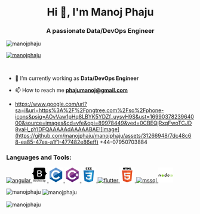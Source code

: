 <h1 align="center">Hi 👋, I'm Manoj Phaju</h1>
<h3 align="center">A passionate Data/DevOps Engineer</h3>

<p align="left"> <img src="https://komarev.com/ghpvc/?username=manojphaju&label=Profile%20views&color=0e75b6&style=flat" alt="manojphaju" /> </p>

<p align="left"> <a href="https://github.com/ryo-ma/github-profile-trophy"><img src="https://github-profile-trophy.vercel.app/?username=manojphaju" alt="manojphaju" /></a> </p>

<p align="left"> <a href="https://twitter.com/" target="blank"><img src="https://img.shields.io/twitter/follow/?logo=twitter&style=for-the-badge" alt="" /></a> </p>

- 🔭 I’m currently working as **Data/DevOps Engineer**

- 📫 How to reach me **phajumanoj@gmail.com**
- https://www.google.com/url?sa=i&url=https%3A%2F%2Fpngtree.com%2Fso%2Fphone-icons&psig=AOvVaw1pHq8LBYK5YDZf_uysvH9S&ust=1699037823964000&source=images&cd=vfe&opi=89978449&ved=0CBEQjRxqFwoTCJD8vaH_pYIDFQAAAAAdAAAAABAE![image](https://github.com/manojphaju/manojphaju/assets/31266948/7dc48c68-ea85-47ea-a1f1-477482e86eff) +44-07950703884



<h3 align="left">Languages and Tools:</h3>
<p align="left"> <a href="https://angular.io" target="_blank"> <img src="https://angular.io/assets/images/logos/angular/angular.svg" alt="angular" width="40" height="40"/> </a> <a href="https://getbootstrap.com" target="_blank"> <img src="https://raw.githubusercontent.com/devicons/devicon/master/icons/bootstrap/bootstrap-plain-wordmark.svg" alt="bootstrap" width="40" height="40"/> </a> <a href="https://www.cprogramming.com/" target="_blank"> <img src="https://raw.githubusercontent.com/devicons/devicon/master/icons/c/c-original.svg" alt="c" width="40" height="40"/> </a> <a href="https://www.w3schools.com/cs/" target="_blank"> <img src="https://raw.githubusercontent.com/devicons/devicon/master/icons/csharp/csharp-original.svg" alt="csharp" width="40" height="40"/> </a> <a href="https://www.w3schools.com/css/" target="_blank"> <img src="https://raw.githubusercontent.com/devicons/devicon/master/icons/css3/css3-original-wordmark.svg" alt="css3" width="40" height="40"/> </a> <a href="https://flutter.dev" target="_blank"> <img src="https://www.vectorlogo.zone/logos/flutterio/flutterio-icon.svg" alt="flutter" width="40" height="40"/> </a> <a href="https://www.w3.org/html/" target="_blank"> <img src="https://raw.githubusercontent.com/devicons/devicon/master/icons/html5/html5-original-wordmark.svg" alt="html5" width="40" height="40"/> </a> <a href="https://www.microsoft.com/en-us/sql-server" target="_blank"> <img src="https://www.svgrepo.com/show/303229/microsoft-sql-server-logo.svg" alt="mssql" width="40" height="40"/> </a> <a href="https://nodejs.org" target="_blank"> <img src="https://raw.githubusercontent.com/devicons/devicon/master/icons/nodejs/nodejs-original-wordmark.svg" alt="nodejs" width="40" height="40"/> </a> </p>

<p><img align="left" src="https://github-readme-stats.vercel.app/api/top-langs?username=manojphaju&show_icons=true&locale=en&layout=compact" alt="manojphaju" /></p>

<p>&nbsp;<img align="center" src="https://github-readme-stats.vercel.app/api?username=manojphaju&show_icons=true&locale=en" alt="manojphaju" /></p>

<p><img align="center" src="https://github-readme-streak-stats.herokuapp.com/?user=manojphaju&" alt="manojphaju" /></p>

